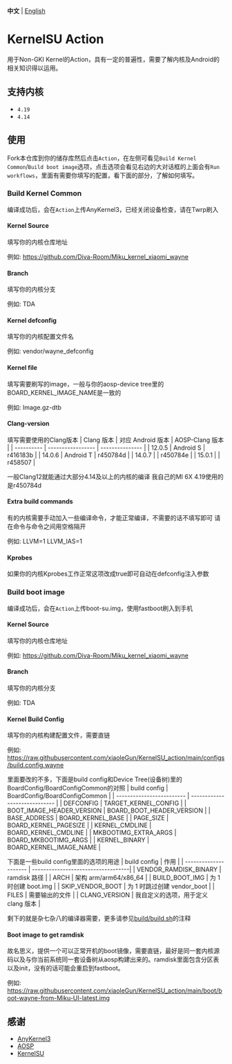 **中文** | [English](README_EN.md)

# KernelSU Action
用于Non-GKI Kernel的Action，具有一定的普遍性，需要了解内核及Android的相关知识得以运用。

## 支持内核
- `4.19`
- `4.14`
## 使用
Fork本仓库到你的储存库然后点击`Action`，在左侧可看见`Build Kernel Common`/`Build boot image`选项，点击选项会看见右边的大对话框的上面会有`Run workflows`，里面有需要你填写的配置，看下面的部分，了解如何填写。
### Build Kernel Common
编译成功后，会在`Action`上传AnyKernel3，已经关闭设备检查，请在Twrp刷入
#### Kernel Source
填写你的内核仓库地址

例如: https://github.com/Diva-Room/Miku_kernel_xiaomi_wayne
#### Branch
填写你的内核分支

例如: TDA
#### Kernel defconfig
填写你的内核配置文件名

例如: vendor/wayne_defconfig
#### Kernel file
填写需要刷写的image，一般与你的aosp-device tree里的BOARD_KERNEL_IMAGE_NAME是一致的

例如: Image.gz-dtb
#### Clang-version
填写需要使用的Clang版本
| Clang 版本 | 对应 Android 版本 | AOSP-Clang 版本 |
| ---------- | ----------------- | --------------- |
| 12.0.5     | Android S         | r416183b        |
| 14.0.6     | Android T         | r450784d        |
| 14.0.7     |                   | r450784e        |
| 15.0.1     |                   | r458507         |

一般Clang12就能通过大部分4.14及以上的内核的编译
我自己的MI 6X 4.19使用的是r450784d
#### Extra build commands
有的内核需要手动加入一些编译命令，才能正常编译，不需要的话不填写即可
请在命令与命令之间用空格隔开

例如: LLVM=1 LLVM_IAS=1
#### Kprobes
如果你的内核Kprobes工作正常这项改成true即可自动在defconfig注入参数
### Build boot image
编译成功后，会在`Action`上传boot-su.img，使用fastboot刷入到手机
#### Kernel Source
填写你的内核仓库地址

例如: https://github.com/Diva-Room/Miku_kernel_xiaomi_wayne
#### Branch
填写你的内核分支

例如: TDA
#### Kernel Build Config
填写你的内核构建配置文件，需要直链

例如: https://raw.githubusercontent.com/xiaoleGun/KernelSU_action/main/configs/build.config.wayne

里面要改的不多，下面是build config和Device Tree(设备树)里的BoardConfig/BoardConfigCommon的对照
| build config              | BoardConfig/BoardConfigCommon |
| ------------------------- | ----------------------------- |
| DEFCONFIG                 | TARGET_KERNEL_CONFIG          |
| BOOT_IMAGE_HEADER_VERSION | BOARD_BOOT_HEADER_VERSION     |
| BASE_ADDRESS              | BOARD_KERNEL_BASE             |
| PAGE_SIZE                 | BOARD_KERNEL_PAGESIZE         |
| KERNEL_CMDLINE            | BOARD_KERNEL_CMDLINE          |
| MKBOOTIMG_EXTRA_ARGS      | BOARD_MKBOOTIMG_ARGS          |
| KERNEL_BINARY             | BOARD_KERNEL_IMAGE_NAME       |

下面是一些build config里面的选项的用途
| build config          | 作用                               |
| --------------------- | -----------------------------------|
| VENDOR_RAMDISK_BINARY | ramdisk 路径                        |
| ARCH                  | 架构 arm/arm64/x86_64               |
| BUILD_BOOT_IMG        | 为 1 时创建 boot.img                 |
| SKIP_VENDOR_BOOT      | 为 1 时跳过创建 vendor_boot          |
| FILES                 | 需要输出的文件                       |
| CLANG_VERSION         | 我自定义的选项，用于定义 clang 版本     |

剩下的就是杂七杂八的编译器需要，更多请参见[build/build.sh](https://android.googlesource.com/kernel/build/+/refs/heads/master-kernel-build-2022/build.sh)的注释
#### Boot image to get ramdisk
故名思义，提供一个可以正常开机的boot镜像，需要直链，最好是同一套内核源码以及与你当前系统同一套设备树从aosp构建出来的。ramdisk里面包含分区表以及init，没有的话可能会重启到fastboot。

例如: https://raw.githubusercontent.com/xiaoleGun/KernelSU_action/main/boot/boot-wayne-from-Miku-UI-latest.img

## 感谢
- [AnyKernel3](https://github.com/osm0sis/AnyKernel3)
- [AOSP](https://android.googlesource.com)
- [KernelSU](https://github.com/tiann/KernelSU)
